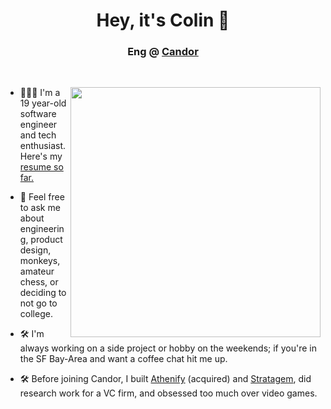 <h1 align="center">Hey, it's Colin 👋</h1>
<h3 align="center">Eng @ <a href=https://candor.co target="blank">Candor</a></h3>
<br />
<p>
  <img src="https://images.unsplash.com/photo-1446776811953-b23d57bd21aa?ixid=MXwxMjA3fDB8MHxwaG90by1wYWdlfHx8fGVufDB8fHw%3D&ixlib=rb-1.2.1&auto=format&fit=crop&w=2552&q=80" width="400" align="right">
  
- 👨🏼‍💻 I'm a 19 year-old software engineer and tech enthusiast. Here's my <a href=https://www.colinbethea.com/resume target="blank"> resume so far.</a>

- 💬 Feel free to ask me about engineering, product design, monkeys, amateur chess, or deciding to not go to college.

- 🛠 I'm always working on a side project or hobby on the weekends; if you're in the SF Bay-Area and want a coffee chat hit me up.

- 🛠 Before joining Candor, I built <a href=https://www.athenify.com target="blank">Athenify</a> (acquired) and <a href=https://www.joinstratagem.com target="blank">Stratagem</a>, did research work for a VC firm, and obsessed too much over video games.
</p>
